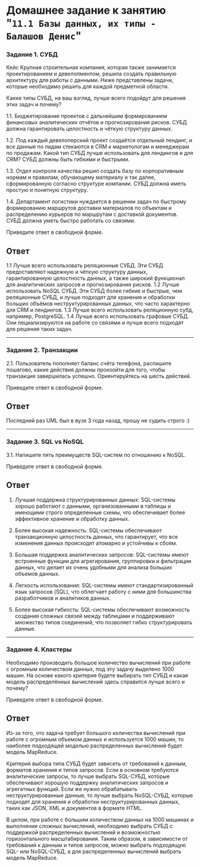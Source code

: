 # Домашнее задание к занятию "`11.1 Базы данных, их типы - Балашов Денис`"
   
### Задание 1. СУБД
Кейс
Крупная строительная компания, которая также занимается проектированием и девелопментом, решила создать правильную архитектуру для работы с данными. Ниже представлены задачи, которые необходимо решить для каждой предметной области.

Какие типы СУБД, на ваш взгляд, лучше всего подойдут для решения этих задач и почему?

1.1. Бюджетирование проектов с дальнейшим формированием финансовых аналитических отчётов и прогнозирования рисков. СУБД должна гарантировать целостность и чёткую структуру данных.

1.2. Под каждый девелоперский проект создаётся отдельный лендинг, и все данные по лидам стекаются в CRM к маркетологам и менеджерам по продажам. Какой тип СУБД лучше использовать для лендингов и для CRM? СУБД должны быть гибкими и быстрыми.

1.3. Отдел контроля качества решил создать базу по корпоративным нормам и правилам, обучающему материалу и так далее, сформированную согласно структуре компании. СУБД должна иметь простую и понятную структуру.

1.4. Департамент логистики нуждается в решении задач по быстрому формированию маршрутов доставки материалов по объектам и распределению курьеров по маршрутам с доставкой документов. СУБД должна уметь быстро работать со связями.

Приведите ответ в свободной форме.

## Ответ

1.1 Лучше всего использовать реляционные СУБД. Эти СУБД предоставляют надежную и чёткую структуру данных, гарантированную целостность данных, а также широкий функционал для аналитических запросов и прогнозирования рисков.
1.2 Лучше использовать NoSQL СУБД. Эти СУБД более гибкие и быстрые, чем реляционные СУБД, и лучше подходят для хранения и обработки больших объёмов неструктурированных данных, что часто характерно для CRM и лендингов.
1.3 Лучше всего использовать реляционную субд, например, PostgreSQL.
1.4 Лучше всего использовать графовые СУБД. Они пециализируются на работе со связями и лучше всего подходят для решения таких задач.

---

### Задание 2. Транзакции
2.1. Пользователь пополняет баланс счёта телефона, распишите пошагово, какие действия должны произойти для того, чтобы транзакция завершилась успешно. Ориентируйтесь на шесть действий.

Приведите ответ в свободной форме.

## Ответ

Последний раз UML был в вузе 3 года назад, прошу не судить строго :)

<screenshot>

---
### Задание 3. SQL vs NoSQL
3.1. Напишите пять преимуществ SQL-систем по отношению к NoSQL.

Приведите ответ в свободной форме.

## Ответ

1. Лучшая поддержка структурированных данных: SQL-системы хорошо работают с данными, организованными в таблицы и имеющими строго определенные схемы, что обеспечивает более эффективное хранение и обработку данных.

2. Более высокая надежность: SQL-системы обеспечивают транзакционную целостность данных, что гарантирует, что все изменения данных происходят атомарно и устойчивы к сбоям.

3. Большая поддержка аналитических запросов: SQL-системы имеют встроенные функции для агрегирования, группировки и фильтрации данных, что делает их очень удобными для анализа больших объемов данных.

4. Легкость использования: SQL-системы имеют стандартизированный язык запросов (SQL), что облегчает работу с ними для большинства разработчиков и аналитиков данных.

5. Более высокая гибкость: SQL-системы обеспечивают возможность создания сложных связей между таблицами и поддерживают множество типов соединений, что позволяет гибко структурировать данные.

---
### Задание 4. Кластеры
Необходимо производить большое количество вычислений при работе с огромным количеством данных, под эту задачу выделено 1000 машин.
На основе какого критерия будете выбирать тип СУБД и какая модель распределённых вычислений здесь справится лучше всего и почему?

Приведите ответ в свободной форме.

## Ответ

Из-за того, что задача требует большого количества вычислений при работе с огромным объемом данных и используется 1000 машин, то наиболее подходящей моделью распределенных вычислений будет модель MapReduce.

Критерий выбора типа СУБД будет зависеть от требований к данным, форматов хранения и типов запросов. Если в основном требуются аналитические запросы, то лучше выбрать SQL-СУБД, которые обеспечивают хорошую поддержку аналитических запросов и агрегатных функций. Если же нужно обрабатывать неструктурированные данные, то лучше выбрать NoSQL-СУБД, которые подходят для хранения и обработки неструктурированных данных, таких как JSON, XML и документов в формате HTML.

В целом, при работе с большим количеством данных на 1000 машинах и выполнении сложных вычислений, необходимо выбрать СУБД с поддержкой распределенных вычислений и возможностью горизонтального масштабирования. Таким образом, в зависимости от требований к данным и типов запросов, можно выбрать подходящую SQL- или NoSQL-СУБД, а для распределенных вычислений выбрать модель MapReduce.